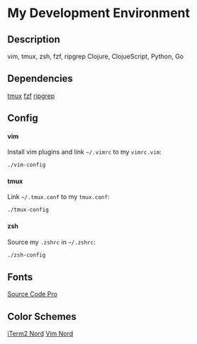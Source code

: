 # My Development Environment

## Description

  vim, tmux, zsh, fzf, ripgrep
  Clojure, ClojueScript, Python, Go

## Dependencies

  [tmux](https://github.com/tmux/tmux)
  [fzf](https://github.com/junegunn/fzf)
  [ripgrep](https://github.com/BurntSushi/ripgrep)

## Config

#### vim

Install vim plugins and link `~/.vimrc` to my `vimrc.vim`:

  ```bash
  ./vim-config
  ```

#### tmux

Link `~/.tmux.conf` to my `tmux.conf`:

  ```bash
  ./tmux-config
  ```

#### zsh

Source my `.zshrc` in `~/.zshrc`:

  ```bash
  ./zsh-config
  ```

## Fonts

[Source Code Pro](https://github.com/adobe-fonts/source-code-pro)

## Color Schemes

  [iTerm2 Nord](https://github.com/arcticicestudio/nord-iterm2)
  [Vim Nord](https://github.com/arcticicestudio/nord-vim)
